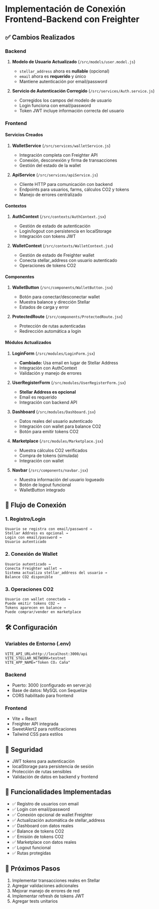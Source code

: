 # Implementación de Conexión Frontend-Backend con Freighter

## ✅ Cambios Realizados

### Backend
1. **Modelo de Usuario Actualizado** (`/src/models/user.model.js`)
   - `stellar_address` ahora es **nullable** (opcional)
   - `email` ahora es **requerido** y único
   - Mantiene autenticación por email/password

2. **Servicio de Autenticación Corregido** (`/src/services/Auth.service.js`)
   - Corregidos los campos del modelo de usuario
   - Login funciona con email/password
   - Token JWT incluye información correcta del usuario

### Frontend

#### Servicios Creados
1. **WalletService** (`/src/services/walletService.js`)
   - Integración completa con Freighter API
   - Conexión, desconexión y firma de transacciones
   - Gestión del estado de la wallet

2. **ApiService** (`/src/services/apiService.js`)
   - Cliente HTTP para comunicación con backend
   - Endpoints para usuarios, farms, cálculos CO2 y tokens
   - Manejo de errores centralizado

#### Contextos
1. **AuthContext** (`/src/contexts/AuthContext.jsx`)
   - Gestión de estado de autenticación
   - Login/logout con persistencia en localStorage
   - Integración con tokens JWT

2. **WalletContext** (`/src/contexts/WalletContext.jsx`)
   - Gestión de estado de Freighter wallet
   - Conecta stellar_address con usuario autenticado
   - Operaciones de tokens CO2

#### Componentes
1. **WalletButton** (`/src/components/WalletButton.jsx`)
   - Botón para conectar/desconectar wallet
   - Muestra balance y dirección Stellar
   - Estados de carga y error

2. **ProtectedRoute** (`/src/components/ProtectedRoute.jsx`)
   - Protección de rutas autenticadas
   - Redirección automática a login

#### Módulos Actualizados
1. **LoginForm** (`/src/modules/LoginForm.jsx`)
   - **Cambiado:** Usa email en lugar de Stellar Address
   - Integración con AuthContext
   - Validación y manejo de errores

2. **UserRegisterForm** (`/src/modules/UserRegisterForm.jsx`)
   - **Stellar Address es opcional**
   - Email es requerido
   - Integración con backend API

3. **Dashboard** (`/src/modules/Dashboard.jsx`)
   - Datos reales del usuario autenticado
   - Integración con wallet para balance CO2
   - Botón para emitir tokens CO2

4. **Marketplace** (`/src/modules/Marketplace.jsx`)
   - Muestra cálculos CO2 verificados
   - Compra de tokens (simulada)
   - Integración con wallet

5. **Navbar** (`/src/components/navbar.jsx`)
   - Muestra información del usuario logueado
   - Botón de logout funcional
   - WalletButton integrado

## 🔗 Flujo de Conexión

### 1. Registro/Login
```
Usuario se registra con email/password → 
Stellar Address es opcional → 
Login con email/password →
Usuario autenticado
```

### 2. Conexión de Wallet
```
Usuario autenticado →
Conecta Freighter wallet →
Sistema actualiza stellar_address del usuario →
Balance CO2 disponible
```

### 3. Operaciones CO2
```
Usuario con wallet conectada →
Puede emitir tokens CO2 →
Tokens aparecen en balance →
Puede comprar/vender en marketplace
```

## 🛠️ Configuración

### Variables de Entorno (.env)
```
VITE_API_URL=http://localhost:3000/api
VITE_STELLAR_NETWORK=testnet
VITE_APP_NAME="Token CO₂ Caña"
```

### Backend
- Puerto: 3000 (configurado en server.js)
- Base de datos: MySQL con Sequelize
- CORS habilitado para frontend

### Frontend  
- Vite + React
- Freighter API integrada
- SweetAlert2 para notificaciones
- Tailwind CSS para estilos

## 🔐 Seguridad
- JWT tokens para autenticación
- localStorage para persistencia de sesión
- Protección de rutas sensibles
- Validación de datos en backend y frontend

## 📱 Funcionalidades Implementadas
- ✅ Registro de usuarios con email
- ✅ Login con email/password  
- ✅ Conexión opcional de wallet Freighter
- ✅ Actualización automática de stellar_address
- ✅ Dashboard con datos reales
- ✅ Balance de tokens CO2
- ✅ Emisión de tokens CO2
- ✅ Marketplace con datos reales
- ✅ Logout funcional
- ✅ Rutas protegidas

## 🚀 Próximos Pasos
1. Implementar transacciones reales en Stellar
2. Agregar validaciones adicionales
3. Mejorar manejo de errores de red
4. Implementar refresh de tokens JWT
5. Agregar tests unitarios